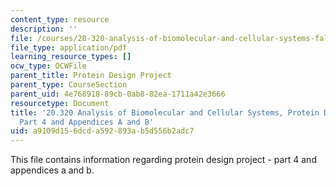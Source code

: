```yaml
---
content_type: resource
description: ''
file: /courses/20-320-analysis-of-biomolecular-and-cellular-systems-fall-2012/a9109d156dcda592893ab5d556b2adc7_MIT20_320F12_Pr_De_Pro_Pa4.pdf
file_type: application/pdf
learning_resource_types: []
ocw_type: OCWFile
parent_title: Protein Design Project
parent_type: CourseSection
parent_uid: 4e768918-89cb-0ab8-82ea-1711a42e3666
resourcetype: Document
title: '20.320 Analysis of Biomolecular and Cellular Systems, Protein Design Project:
  Part 4 and Appendices A and B'
uid: a9109d15-6dcd-a592-893a-b5d556b2adc7
---
```

This file contains information regarding protein design project - part 4 and appendices a and b.